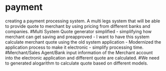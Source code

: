 # payment
creating a payment processing system. A multi legs system that will be able to provide quote to merchant by using pricing from different banks and companies. 
#Multi System Quote generator 
simplified - simplifying how merchant can get saving and preapproved - I want to have this system calculate merchant quote using the old system application - Modernized the application process to make it electronic - simplify processing time.
#Merchant/Sales Agent/Bank input information of the Merchant account into the electronic application and different quote are calculated.
#We need to generated alogarithm to calculate quote based on different models. 
